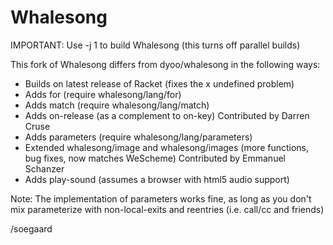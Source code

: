 Whalesong
=========

IMPORTANT: Use -j 1 to build Whalesong (this turns off parallel builds)

This fork of Whalesong differs from dyoo/whalesong in the following ways:

  * Builds on latest release of Racket
    (fixes the x undefined problem)
  * Adds for
    (require whalesong/lang/for)
  * Adds match
    (require whalesong/lang/match)
  * Adds on-release
    (as a complement to on-key)
    Contributed by Darren Cruse
  * Adds parameters
    (require whalesong/lang/parameters)
  * Extended whalesong/image and whalesong/images
    (more functions, bug fixes, now matches WeScheme)
    Contributed by Emmanuel Schanzer
  * Adds play-sound
    (assumes a browser with html5 audio support)

Note: The implementation of parameters works fine,
      as long as you don't mix parameterize with non-local-exits
      and reentries (i.e. call/cc and friends)
      
/soegaard
